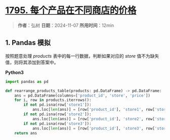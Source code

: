 # [1795. 每个产品在不同商店的价格](https://leetcode.cn/problems/rearrange-products-table/description/)

> **作者**：弘树
> **日期**：2024-11-07
> **所用时间**：12min

## 1. Pandas 模拟

按照题意处理 $products$ 表中的每一行数据，判断如果对应的 $store$ 值不为缺失值，则将其添加到答案中。

**Python3**

```python
import pandas as pd

def rearrange_products_table(products: pd.DataFrame) -> pd.DataFrame:
    ans = pd.DataFrame(columns=['product_id', 'store', 'price'])
    for i, row in products.iterrows():
        if not pd.isna(row['store1']):
            ans.loc[len(ans)] = [row['product_id'], 'store1', row['store1']]
        if not pd.isna(row['store2']):
            ans.loc[len(ans)] = [row['product_id'], 'store2', row['store2']]
        if not pd.isna(row['store3']):
            ans.loc[len(ans)] = [row['product_id'], 'store3', row['store3']]
    return ans
```